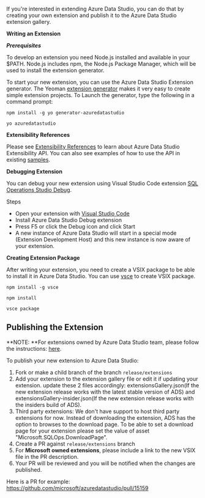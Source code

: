 If you're interested in extending Azure Data Studio, you can do that by creating your own extension and publish it to the Azure Data Studio extension gallery.

**Writing an Extension**

***Prerequisites***

To develop an extension you need Node.js installed and available in your $PATH. Node.js includes npm, the Node.js Package Manager, which will be used to install the extension generator.

To start your new extension, you can use the Azure Data Studio Extension generator. The Yeoman [extension generator](https://www.npmjs.com/package/generator-azuredatastudio) makes it very easy to create simple extension projects. To Launch the generator, type the following in a command prompt:

`npm install -g yo generator-azuredatastudio`

`yo azuredatastudio`


**Extensibility References**

Please see [Extensibility References](https://github.com/Microsoft/azuredatastudio/wiki/Getting-started-with-Extensibility) to learn about Azure Data Studio Extensibility API. You can also see examples of how to use the API in existing [samples](https://github.com/Microsoft/azuredatastudio/tree/master/samples).


**Debugging Extension**

You can debug your new extension using Visual Studio Code extension [SQL Operations Studio Debug](https://github.com/kevcunnane/sqlops-debug).

Steps
- Open your extension with [Visual Studio Code](https://code.visualstudio.com/)
- Install Azure Data Studio Debug extension
- Press F5 or click the Debug icon and click Start
- A new instance of Azure Data Studio will start in a special mode (Extension Development Host) and this new instance is now aware of your extension.


**Creating Extension Package**

After writing your extension, you need to create a VSIX package to be able to install it in Azure Data Studio. You can use [vsce](https://github.com/Microsoft/vscode-vsce) to create VSIX package.

`npm install -g vsce`

`npm install`

`vsce package`


## **Publishing the Extension**

**NOTE: **For extensions owned by Azure Data Studio team, please follow the instructions: [here](https://github.com/microsoft/azuredatastudio-docs/blob/main/Guides/UpdateExtensionGallery.md). 

To publish your new extension to Azure Data Studio:

1. Fork or make a child branch of the branch `release/extensions`
1. Add your extension to the extension gallery file or edit it if updating your extension. update these 2 files accordingly: extensionsGallery.json(If the new extension release works with the latest stable version of ADS) and 
extensionsGallery-insider.json(If the new extension release works with the insiders build of ADS).
1. Third party extensions: We don't have support to host third party extensions for now. Instead of downloading the extension, ADS has the option to browses to the download page. To be able to set a download page for your extension please set the value of asset "Microsoft.SQLOps.DownloadPage".
1. Create a PR against `release/extensions` branch
1. For **Microsoft owned extensions**, please include a link to the new VSIX file in the PR description.
1. Your PR will be reviewed and you will be notified when the changes are published.

Here is a PR for example: https://github.com/microsoft/azuredatastudio/pull/15159
